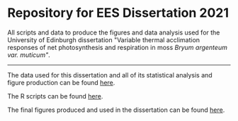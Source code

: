 # Repository for EES Dissertation 2021
All scripts and data to produce the figures and data analysis used for the University of Edinburgh dissertation "Variable thermal acclimation responses of net photosynthesis and respiration in moss *Bryum argenteum var. muticum"*.

----

The data used for this dissertation and all of its statistical analysis and figure production can be found [here](https://github.com/emmagemal/dissertation/tree/main/Data).

The R scripts can be found [here](https://github.com/emmagemal/dissertation/tree/main/R_Scripts).

The final figures produced and used in the dissertation can be found [here](https://github.com/emmagemal/dissertation/tree/main/Figures).
